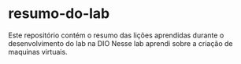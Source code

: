 # resumo-do-lab
Este repositório contém o resumo das lições aprendidas durante o desenvolvimento do lab na DIO
Nesse lab aprendi sobre a criação de maquinas virtuais.
